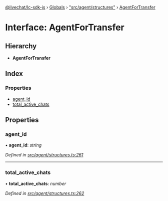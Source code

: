 [@livechat/lc-sdk-js](../README.md) › [Globals](../globals.md) › ["src/agent/structures"](../modules/_src_agent_structures_.md) › [AgentForTransfer](_src_agent_structures_.agentfortransfer.md)

# Interface: AgentForTransfer

## Hierarchy

* **AgentForTransfer**

## Index

### Properties

* [agent_id](_src_agent_structures_.agentfortransfer.md#agent_id)
* [total_active_chats](_src_agent_structures_.agentfortransfer.md#total_active_chats)

## Properties

###  agent_id

• **agent_id**: *string*

*Defined in [src/agent/structures.ts:261](https://github.com/livechat/lc-sdk-js/blob/8143b05/src/agent/structures.ts#L261)*

___

###  total_active_chats

• **total_active_chats**: *number*

*Defined in [src/agent/structures.ts:262](https://github.com/livechat/lc-sdk-js/blob/8143b05/src/agent/structures.ts#L262)*
